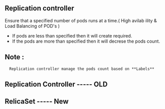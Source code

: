 ## Replication controller

Ensure that a specified number of pods runs at a time.( High avilab ility & Load Balancing of POD's )
  - If pods are less than specified then it will create required.
  - If the pods are more than specified then it will decrese the pods count.

 ## Note :  
    
      Replication controller manage the pods count based on **Labels**
      
 ## Replication Controller   ----- OLD
 ## RelicaSet                ----- New
